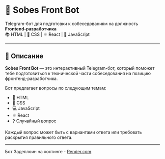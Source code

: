 # 🤖 Sobes Front Bot

Telegram-бот для подготовки к собеседованиям на должность **Frontend-разработчика**  
📚 HTML | 💅 CSS | ⚛️ React | 🧠 JavaScript

---

## 📝 Описание

**Sobes Front Bot** — это интерактивный Telegram-бот, который поможет тебе подготовиться к технической части собеседования на позицию фронтенд-разработчика.

Бот предлагает вопросы по следующим темам:
- 📄 HTML
- 🎨 CSS
- 💻 JavaScript
- ⚛️ React
- ❓ Случайный вопрос

Каждый вопрос может быть с вариантами ответа или требовать раскрытия правильного ответа.

---

Бот Задеплоин  на хостинге - [Render.com](https://render.com )
 


